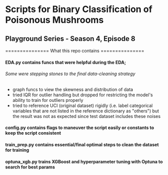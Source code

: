 # Scripts for Binary Classification of Poisonous Mushrooms
## Playground Series - Season 4, Episode 8

=============== What this repo contains ===============
#### EDA.py contains funcs that were helpful during the EDA; 
###### Some were stepping stones to the final data-cleaning strategy
  - graph funcs to view the skewness and distribution of data
  - tried IQR for outlier handling but dropped for restricting the model's ability to train for outliers properly
  - tried to reference UCI (original dataset) rigidly (i.e. label categorical variables that are not listed in the reference dictionary as "others") but the result was not as expected since test dataset includes these noises

#### config.py contains flags to maneuver the script easily or constants to keep the script consistent

#### train_prep.py contains essential/final optimal steps to clean the dataset for training

#### optuna_xgb.py trains XGBoost and hyperparameter tuning with Optuna to search for best params
